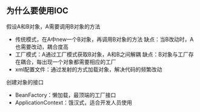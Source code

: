 ## 为什么要使用IOC

假设A和B对象，A需要调用B对象的方法
* 传统模式，在A中new一个B对象，再调用B对象的方法
    缺点：当B改动时，A也需要改动，耦合度高
* 工厂模式：A通过工厂模式获取B对象，A和B之间解耦
    缺点：B对象与工厂存在耦合，每出现一个对象都需要相应的工厂
* xml配置文件：通过发射的方式加载对象，解决代码的频繁改动

创建对象的接口
* BeanFactory：懒加载，最顶端的工厂接口
* ApplicationContext：饿汉式，适合开发人员使用
